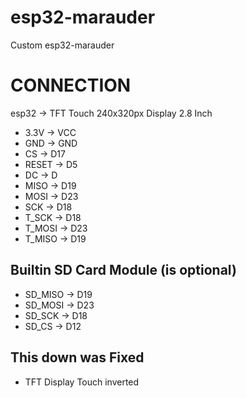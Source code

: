 # esp32-marauder
Custom esp32-marauder

# CONNECTION
esp32 -> TFT Touch 240x320px Display 2.8 Inch
- 3.3V -> VCC
- GND -> GND
- CS -> D17
- RESET -> D5
- DC -> D
- MISO -> D19
- MOSI -> D23
- SCK -> D18
- T_SCK -> D18
- T_MOSI -> D23
- T_MISO -> D19

## Builtin SD Card Module (is optional)
- SD_MISO -> D19
- SD_MOSI -> D23
- SD_SCK -> D18
- SD_CS -> D12

## This down was Fixed
- TFT Display Touch inverted
